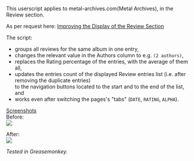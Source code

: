This userscript applies to metal-archives.com(Metal Archives), in the Review section. 


As per request here: [Improving the Display of the Review Section](http://www.metal-archives.com/board/viewtopic.php?f=3&t=111286&sid=1f8d52b324bbe9ce10fb5cc6090eb204)

The script: 
- groups all reviews for the same album in one entry,  
- changes the relevant value in the Authors column to e.g. `(2 authors)`,  
- replaces the Rating percentage of the entries, with the average of them all,  
- updates the entries count of the displayed Review entries list (i.e. after removing the duplicate entries)  
to the navigation buttons located to the start and to the end of the list, and 
- works even after switching the pages's "tabs" (`DATE`, `RATING`, `ALPHA`).  


 <u>Screenshots</u>  
 Before:  
[![](https://i.imgur.com/TQ70ilBl.jpg)](https://i.imgur.com/TQ70ilB.jpg)

After:  
[![](https://i.imgur.com/rjZvCf3l.jpg)](https://i.imgur.com/rjZvCf3.jpg)


*Tested in Greasemonkey.*